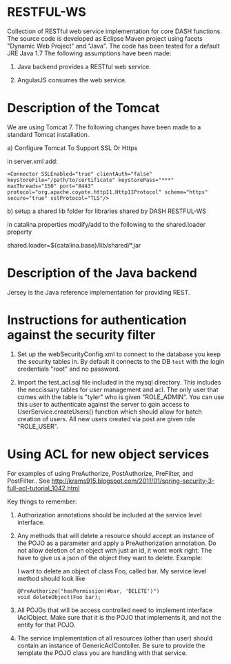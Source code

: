 RESTFUL-WS
==========

Collection of RESTful web service implementation for core DASH functions. The source code is developed as Eclipse Maven project using facets "Dynamic Web Project" and "Java". The code has been tested for a default JRE Java 1.7 The following assumptions have been made:

1. Java backend provides a RESTful web service.

2. AngularJS consumes the web service.

Description of the Tomcat 
=========================
We are using Tomcat 7. The following changes have been made to a standard Tomcat installation.

a) Configure Tomcat To Support SSL Or Https

in server.xml add:

    <Connector SSLEnabled="true" clientAuth="false" keystoreFile="/path/to/certificate" keystorePass="***" maxThreads="150" port="8443" protocol="org.apache.coyote.http11.Http11Protocol" scheme="https" secure="true" sslProtocol="TLS"/>
    
 b) setup a shared lib folder for libraries shared by DASH RESTFUL-WS
 
 in catalina.properties modify/add to the following to the shared.loader property
 
 shared.loader=${catalina.base}/lib/shared/*.jar   
    

Description of the Java backend
================================

Jersey is the Java reference implementation for providing REST.


Instructions for authentication against the security filter
===========================================================

1. Set up the webSecurityConfig.xml to connect to the database you keep the security tables in.  By default it connects to the DB `test` with the login credentials "root" and no password.

2. Import the test_acl.sql file included in the mysql directory.  This includes the neccissary tables for user management and acl.  The only user that comes with the table is "tyler" who is given "ROLE_ADMIN".  You can use this user to authenticate against the server to gain access to UserService.createUsers() function which should allow for batch creation of users.  All new users created via post are given role "ROLE_USER".

Using ACL for new object services
=================================

For examples of using PreAuthorize, PostAuthorize, PreFilter, and PostFilter..
See http://krams915.blogspot.com/2011/01/spring-security-3-full-acl-tutorial_1042.html

Key things to remember:

1. Authorization annotations should be included at the service level interface.

2. Any methods that will delete a resource should accept an instance of the POJO as a parameter and apply a PreAuthorization annotation. Do not allow deletion of an object with just an id, it wont work right.  The have to give us a json of the object they want to delete. Example:

    I want to delete an object of class Foo, called bar.
    My service level method should look like

    ```
    @PreAuthorize("hasPermission(#bar, 'DELETE')")
    void deleteObject(Foo bar);
    ```

3. All  POJOs that will be access controlled need to implement interface IAclObject.  Make sure that it is the POJO that implements it, and not the entity for that POJO.

4. The service implementation of all resources (other than user) should contain an instance of GenericAclContoller.  Be sure to provide the template the POJO class you are handling with that service.

